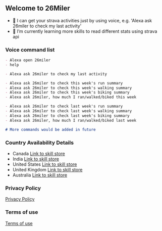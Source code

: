 ## Welcome to 26Miler

- 👋 I can get your strava activities just by using voice, e.g. 'Alexa ask 26miler to check my last activity'
- 🌱 I’m currently learning more skills to read different stats using strava api

### Voice command list
```markdown
- Alexa open 26miler
- help

- Alexa ask 26miler to check my last activity

- Alexa ask 26miler to check this week's run summary
- Alexa ask 26miler to check this week's walking summary
- Alexa ask 26miler to check this week's biking summary
- Alexa ask 26miler, how much I ran/walked/biked this week

- Alexa ask 26miler to check last week's run summary
- Alexa ask 26miler to check last week's walking summary
- Alexa ask 26miler to check last week's biking summary
- Alexa ask 26miler, how much I ran/walked/biked last week

# More commands would be added in future
```

### Country Availability Details
- Canada [Link to skill store](https://www.amazon.ca/dp/B09WDM5P4L)
- India [Link to skill store](https://www.amazon.in/dp/B09WDM5P4L)
- United States [Link to skill store](https://www.amazon.com/dp/B09WDM5P4L)
- United Kingdom [Link to skill store](https://www.amazon.co.uk/dp/B09WDM5P4L)
- Australia [Link to skill store](https://www.amazon.com.au/dp/B09WDM5P4L)

### Privacy Policy
[Privacy Policy](https://26miler.github.io/privacy-policy)

### Terms of use
[Terms of use](https://26miler.github.io/terms-of-use)
